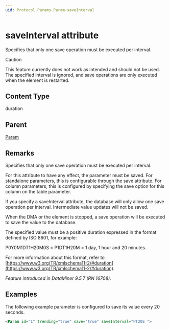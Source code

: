 ```yaml
---
uid: Protocol.Params.Param-saveInterval
---
```


# saveInterval attribute

Specifies that only one save operation must be executed per interval.

> [!CAUTION]
> This feature currently does not work as intended and should not be used.
> The specified interval is ignored, and save operations are only executed when the element is restarted.

## Content Type

duration

## Parent

[Param](xref:Protocol.Params.Param)

## Remarks

Specifies that only one save operation must be executed per interval.

For this attribute to have any effect, the parameter must be saved. For standalone parameters, this is configurable through the save attribute. For column parameters, this is configured by specifying the save option for this column on the table parameter.

If you specify a saveInterval attribute, the database will only allow one save operation per interval. Intermediate value updates will not be saved.

When the DMA or the element is stopped, a save operation will be executed to save the value to the database.

The specified value must be a positive duration expressed in the format defined by ISO 8601, for example:

P0Y0M1DT1H20M0S = P1DT1H20M = 1 day, 1 hour and 20 minutes.

For more information about this format, refer to [https://www.w3.org/TR/xmlschema11-2/#duration](https://www.w3.org/TR/xmlschema11-2/#duration).

*Feature introduced in DataMiner 9.5.7 (RN 16708).*

## Examples

The following example parameter is configured to save its value every 20 seconds.

```xml
<Param id="1" trending="true" save="true" saveInterval="PT20S ">
```
